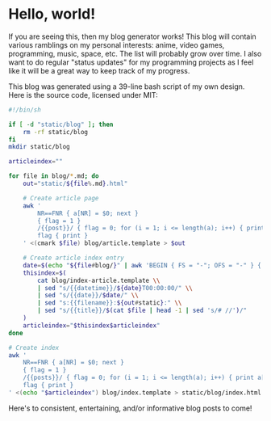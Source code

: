 # Hello, world!

If you are seeing this, then my blog generator works! This blog will contain
various ramblings on my personal interests: anime, video games, programming,
music, space, etc. The list will probably grow over time. I also want to do
regular "status updates" for my programming projects as I feel like it will be
a great way to keep track of my progress.

This blog was generated using a 39-line bash script of my own design. Here is
the source code, licensed under MIT:

```sh
#!/bin/sh

if [ -d "static/blog" ]; then
    rm -rf static/blog
fi
mkdir static/blog

articleindex=""

for file in blog/*.md; do
    out="static/${file%.md}.html"

    # Create article page
    awk '
        NR==FNR { a[NR] = $0; next }
        { flag = 1 }
        /{{post}}/ { flag = 0; for (i = 1; i <= length(a); i++) { print a[i] } }
        flag { print }
    ' <(cmark $file) blog/article.template > $out

    # Create article index entry
    date=$(echo "${file#blog/}" | awk 'BEGIN { FS = "-"; OFS = "-" } { print $1, $2, $3 }')
    thisindex=$(
        cat blog/index-article.template \\
        | sed "s/{{datetime}}/${date}T00:00:00/" \\
        | sed "s/{{date}}/$date/" \\
        | sed "s:{{filename}}:${out#static}:" \\
        | sed "s/{{title}}/$(cat $file | head -1 | sed 's/# //')/"
    )
    articleindex="$thisindex$articleindex"
done

# Create index
awk '
    NR==FNR { a[NR] = $0; next }
    { flag = 1 }
    /{{posts}}/ { flag = 0; for (i = 1; i <= length(a); i++) { print a[i] } }
    flag { print }
' <(echo "$articleindex") blog/index.template > static/blog/index.html
```

Here's to consistent, entertaining, and/or informative blog posts to come!

